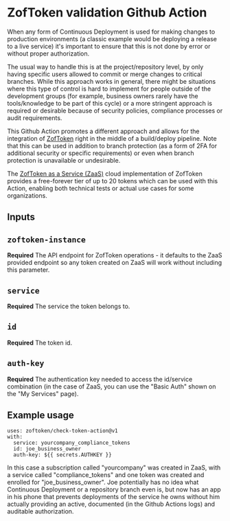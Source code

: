 # ZofToken validation Github Action

When any form of Continuous Deployment is used for making changes to production environments (a classic example would be deploying a release to a live service) it's important to ensure that this is not done by error or without proper authorization.

The usual way to handle this is at the project/repository level, by only having specific users allowed to commit or merge changes to critical branches. While this approach works in general, there might be situations where this type of control is hard to implement for people outside of the development groups (for example, business owners rarely have the tools/knowledge to be part of this cycle) or a more stringent approach is required or desirable because of security policies, compliance processes or audit requirements.

This Github Action promotes a different approach and allows for the integration of [ZofToken](https://www.zoftoken.com/) right in the middle of a build/deploy pipeline. Note that this can be used in addition to branch protection (as a form of 2FA for additional security or specific requirements) or even when branch protection is unavailable or undesirable.

The [ZofToken as a Service (ZaaS)](https://zaas.zoftoken.com/) cloud implementation of ZofToken provides a free-forever tier of up to 20 tokens which can be used with this Action, enabling both technical tests or actual use cases for some organizations.

## Inputs

## `zoftoken-instance`

**Required** The API endpoint for ZofToken operations - it defaults to the ZaaS provided endpoint so any token created on ZaaS will work without including this parameter.

## `service`

**Required** The service the token belongs to.

## `id`

**Required** The token id.

## `auth-key`

**Required** The authentication key needed to access the id/service combination (in the case of ZaaS, you can use the "Basic Auth" shown on the "My Services" page).

## Example usage

```
uses: zoftoken/check-token-action@v1
with:
  service: yourcompany_compliance_tokens
  id: joe_business_owner
  auth-key: ${{ secrets.AUTHKEY }}
```

In this case a subscription called "yourcompany" was created in ZaaS, with a service called "compliance_tokens" and one token was created and enrolled for "joe_business_owner". Joe potentially has no idea what Continuous Deployment or a repository branch even is, but now has an app in his phone that prevents deployments of the service he owns without him actually providing an active, documented (in the Github Actions logs) and auditable authorization.